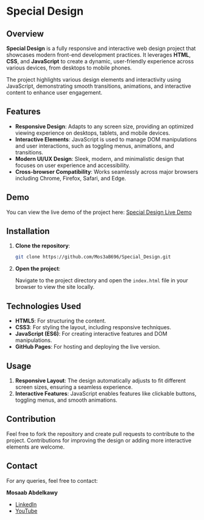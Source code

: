 # Special Design

## Overview

**Special Design** is a fully responsive and interactive web design project that showcases modern front-end development practices. It leverages **HTML**, **CSS**, and **JavaScript** to create a dynamic, user-friendly experience across various devices, from desktops to mobile phones.

The project highlights various design elements and interactivity using JavaScript, demonstrating smooth transitions, animations, and interactive content to enhance user engagement.

## Features

- **Responsive Design**: Adapts to any screen size, providing an optimized viewing experience on desktops, tablets, and mobile devices.
- **Interactive Elements**: JavaScript is used to manage DOM manipulations and user interactions, such as toggling menus, animations, and transitions.
- **Modern UI/UX Design**: Sleek, modern, and minimalistic design that focuses on user experience and accessibility.
- **Cross-browser Compatibility**: Works seamlessly across major browsers including Chrome, Firefox, Safari, and Edge.

## Demo

You can view the live demo of the project here: [Special Design Live Demo](https://mos3ab696.github.io/Special_Design/)

## Installation

1. **Clone the repository**:

   ```bash
   git clone https://github.com/Mos3aB696/Special_Design.git
   ```

2. **Open the project**:

   Navigate to the project directory and open the `index.html` file in your browser to view the site locally.


## Technologies Used

- **HTML5**: For structuring the content.
- **CSS3**: For styling the layout, including responsive techniques.
- **JavaScript (ES6)**: For creating interactive features and DOM manipulations.
- **GitHub Pages**: For hosting and deploying the live version.

## Usage

1. **Responsive Layout**: The design automatically adjusts to fit different screen sizes, ensuring a seamless experience.
2. **Interactive Features**: JavaScript enables features like clickable buttons, toggling menus, and smooth animations.

## Contribution

Feel free to fork the repository and create pull requests to contribute to the project. Contributions for improving the design or adding more interactive elements are welcome.

## Contact

For any queries, feel free to contact:

**Mosaab Abdelkawy**
- [LinkedIn](https://www.linkedin.com/in/mosaab-abdelkawy/)
- [YouTube](https://youtube.com/@tapseta696?si=7q1LRJdUoOW2Yamk)
